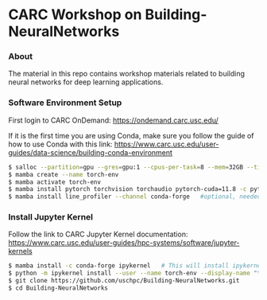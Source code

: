 # CARC Workshop on Building-NeuralNetworks

### About
The material in this repo contains workshop materials related to building neural networks for deep learning applications. 

### Software Environment Setup
First login to CARC OnDemand: https://ondemand.carc.usc.edu/

If it is the first time you are using Conda, make sure you follow the guide of how to use Conda with this link: https://www.carc.usc.edu/user-guides/data-science/building-conda-environment
```bash
$ salloc --partition=gpu --gres=gpu:1 --cpus-per-task=8 --mem=32GB --time=1:00:00
$ mamba create --name torch-env
$ mamba activate torch-env
$ mamba install pytorch torchvision torchaudio pytorch-cuda=11.8 -c pytorch -c nvidia
$ mamba install line_profiler --channel conda-forge   #optional, needed if you want to use line_profiler function within your code
```

### Install Jupyter Kernel
Follow the link to CARC Jupyter Kernel documentation: https://www.carc.usc.edu/user-guides/hpc-systems/software/jupyter-kernels
```bash
$ mamba install -c conda-forge ipykernel   # This will install ipykernel inside your Conda environment
$ python -m ipykernel install --user --name torch-env --display-name "torch-env"     #This will link your Conda environment to OpenonDemand Jupyter Notebook Kernel 
$ git clone https://github.com/uschpc/Building-NeuralNetworks.git
$ cd Building-NeuralNetworks
```
